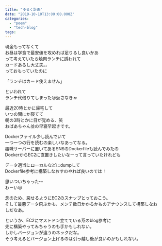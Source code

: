 ```yaml
---
title: "ゆるく計画"
date: "2019-10-10T13:00:00.000Z"
categories: 
  - "poem"
  - "tech-blog"
tags: 
---
```


現金もってなくて  
お昼は学食で最安値を攻めれば足りるし良いかあ  
って考えていたら焼肉ランチに誘われて  
カードあるし大丈夫。。  
っておもっていたのに

「ランチはカード使えません」

といわれて  
ランチ代借りてしまった😢返さなきゃ

最近20時とかに帰宅して  
いつの間にか寝てて  
朝の3時とかに目が覚める、笑  
おばあちゃん並の早寝早起きです。

Dockerファイル少し読んでいて  
一つ一つの行を読むの楽しいなあってなる。  
趣味サーバーに置いてあるSNSのDockerfileも読んでみたの  
DockerからEC2に直置きしたいなーって言っていたけれども

データ適当にローカルなどにdumpして  
Dockerfile参考に構築しなおすのやれば良いのでは！

思いついちゃった〜  
わーい😃

念のため、戻せるようにEC2のスナップとっておこう。  
そして最悪データ飛ぶかも、メンテ数日かかるかものアナウンスして構築しなおしだなあ。

というか、EC2にマストドン立てている系のblog参考に  
先に構築やってみちゃうのも手かもしれない。  
しかしバージョンが違うのネックだな。  
そう考えるとバージョン上げるのは引っ越し後が良いのかもしれない。
